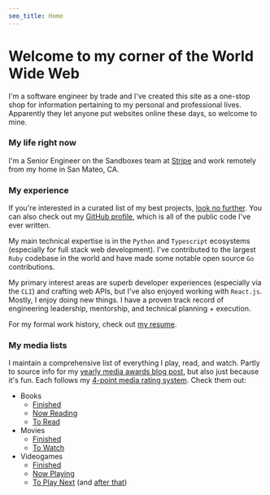 ```yaml
---
seo_title: Home
---
```


# Welcome to my corner of the World Wide Web

I'm a software engineer by trade and I've created this site as a one-stop shop for information pertaining to my personal and professional lives. Apparently they let anyone put websites online these days, so welcome to mine.

### My life right now

I'm a Senior Engineer on the Sandboxes team at [Stripe](https://stripe.com) and work remotely from my home in San Mateo, CA.

### My experience

If you're interested in a curated list of my best projects, [look no further](/projects). You can also check out my [GitHub profile](https://github.com/xavdid), which is all of the public code I've ever written.

My main technical expertise is in the `Python` and `Typescript` ecosystems (especially for full stack web development). I've contributed to the largest `Ruby` codebase in the world and have made some notable open source `Go` contributions.

My primary interest areas are superb developer experiences (especially via the `CLI`) and crafting web APIs, but I've also enjoyed working with `React.js`. Mostly, I enjoy doing new things. I have a proven track record of engineering leadership, mentorship, and technical planning + execution.

For my formal work history, check out [my resume](/resume).

### My media lists

I maintain a comprehensive list of everything I play, read, and watch. Partly to source info for my [yearly media awards blog post](/blog/tags/yearly-review), but also just because it's fun. Each follows my [4-point media rating system](/blog/post/on-the-rating-of-media/). Check them out:

- Books
  - [Finished](https://airtable.com/shr4iBau1Ewwu5kxB)
  - [Now Reading](https://airtable.com/shrrQwvjfpG6Cx7u9)
  - [To Read](https://airtable.com/shrzRTbsZiBhVeugG)
- Movies
  - [Finished](https://airtable.com/shrvzcS9igOXIJwPb)
  - [To Watch](https://airtable.com/shrqygVZ287Gh2Y09)
- Videogames
  - [Finished](https://airtable.com/shrJvjcnh0psf3ha6)
  - [Now Playing](https://airtable.com/shr7RxJelD4c6bZTT)
  - [To Play Next](https://airtable.com/shrajGTisjQqBwxLf) (and [after that](https://airtable.com/shrMB1f0PQcfg1tnM))
